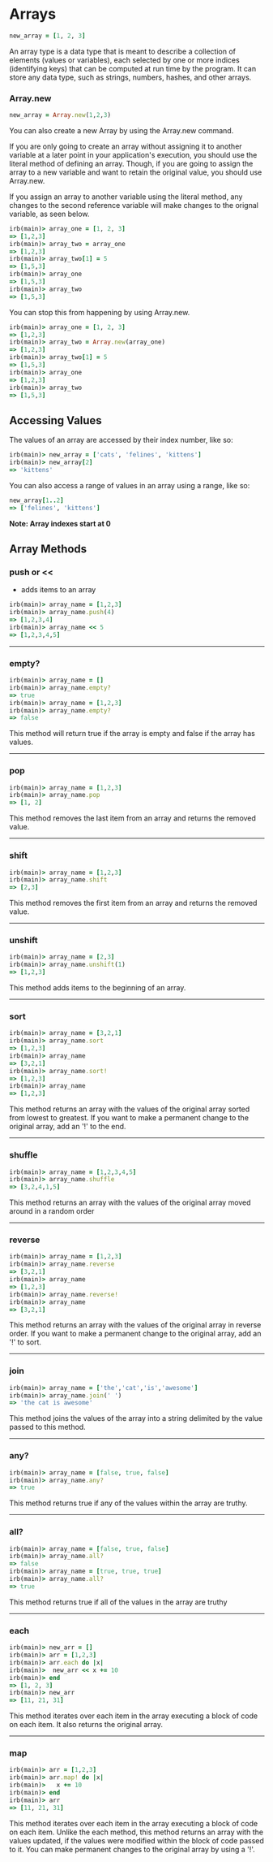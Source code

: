 # Arrays

```ruby
new_array = [1, 2, 3]
```

An array type is a data type that is meant to describe a collection of
elements (values or variables), each selected by one or more indices
(identifying keys) that can be computed at run time by the program. It can store
any data type, such as strings, numbers, hashes, and other arrays.


### Array.new

```ruby
new_array = Array.new(1,2,3)
```

You can also create a new Array by using the Array.new command.

If you are only going to create an array without assigning it to another
variable at a later point in your application's execution, you should use the
literal method of defining an array. Though, if you are going to assign the
array to a new variable and want to retain the original value, you should use
Array.new.

If you assign an array to another variable using the literal method, any changes
to the second reference variable will make changes to the orignal variable, as
seen below.

```ruby
irb(main)> array_one = [1, 2, 3]
=> [1,2,3]
irb(main)> array_two = array_one
=> [1,2,3]
irb(main)> array_two[1] = 5
=> [1,5,3]
irb(main)> array_one
=> [1,5,3]
irb(main)> array_two
=> [1,5,3]
```

You can stop this from happening by using Array.new.

```ruby
irb(main)> array_one = [1, 2, 3]
=> [1,2,3]
irb(main)> array_two = Array.new(array_one)
=> [1,2,3]
irb(main)> array_two[1] = 5
=> [1,5,3]
irb(main)> array_one
=> [1,2,3]
irb(main)> array_two
=> [1,5,3]
```

## Accessing Values

The values of an array are accessed by their index number, like so:

```ruby
irb(main)> new_array = ['cats', 'felines', 'kittens']
irb(main)> new_array[2]
=> 'kittens'
```

You can also access a range of values in an array using a range, like so:

```ruby
new_array[1..2]
=> ['felines', 'kittens']
```

**Note: Array indexes start at 0**

## Array Methods

### push or <<
- adds items to an array


```ruby
irb(main)> array_name = [1,2,3]
irb(main)> array_name.push(4)
=> [1,2,3,4]
irb(main)> array_name << 5
=> [1,2,3,4,5]
```

----

### empty?

```ruby
irb(main)> array_name = []
irb(main)> array_name.empty?
=> true
irb(main)> array_name = [1,2,3]
irb(main)> array_name.empty?
=> false
```

This method will return true if the array is empty and false if the array has
values.

-----

### pop

```ruby
irb(main)> array_name = [1,2,3]
irb(main)> array_name.pop
=> [1, 2]
```

This method removes the last item from an array and returns the removed value.

----

### shift

```ruby
irb(main)> array_name = [1,2,3]
irb(main)> array_name.shift
=> [2,3]
```

This method removes the first item from an array and returns the removed value.

----

### unshift

```ruby
irb(main)> array_name = [2,3]
irb(main)> array_name.unshift(1)
=> [1,2,3]
```

This method adds items to the beginning of an array.
----

### sort

```ruby
irb(main)> array_name = [3,2,1]
irb(main)> array_name.sort
=> [1,2,3]
irb(main)> array_name
=> [3,2,1]
irb(main)> array_name.sort!
=> [1,2,3]
irb(main)> array_name
=> [1,2,3]
```

This method returns an array with the values of the original array sorted from
lowest to greatest. If you want to make a permanent change to the original array,
add an '!' to the end.

----

### shuffle

```ruby
irb(main)> array_name = [1,2,3,4,5]
irb(main)> array_name.shuffle
=> [3,2,4,1,5]
```

This method returns an array with the values of the original array moved around in a random order

----

### reverse

```ruby
irb(main)> array_name = [1,2,3]
irb(main)> array_name.reverse
=> [3,2,1]
irb(main)> array_name
=> [1,2,3]
irb(main)> array_name.reverse!
irb(main)> array_name
=> [3,2,1]
```

This method returns an array with the values of the original array in reverse
order. If you want to make a permanent change to the original array, add an '!'
to sort.

----
### join

```ruby
irb(main)> array_name = ['the','cat','is','awesome']
irb(main)> array_name.join(' ')
=> 'the cat is awesome'
```

This method joins the values of the array into a string delimited by the value
passed to this method.

----

### any?

```ruby
irb(main)> array_name = [false, true, false]
irb(main)> array_name.any?
=> true
```

This method returns true if any of the values within the array are truthy.

----

### all?

```ruby
irb(main)> array_name = [false, true, false]
irb(main)> array_name.all?
=> false
irb(main)> array_name = [true, true, true]
irb(main)> array_name.all?
=> true
```

This method returns true if all of the values in the array are truthy

----

### each

```ruby
irb(main)> new_arr = []
irb(main)> arr = [1,2,3]
irb(main)> arr.each do |x|
irb(main)> 	new_arr << x += 10
irb(main)> end
=> [1, 2, 3]
irb(main)> new_arr
=> [11, 21, 31]
```

This method iterates over each item in the array executing a block of code on
each item. It also returns the original array.

----

### map

```ruby
irb(main)> arr = [1,2,3]
irb(main)> arr.map! do |x|
irb(main)>   x += 10
irb(main)> end
irb(main)> arr
=> [11, 21, 31]
```

This method iterates over each item in the array executing a block of code on
each item. Unlike the each method, this method returns an array with the values
updated, if the values were modified within the block of code passed to it. You
can make permanent changes to the original array by using a '!'.
